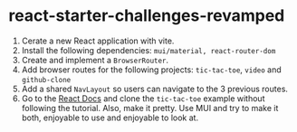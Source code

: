 # react-starter-challenges-revamped

1. Cerate a new React application with vite.
2. Install the following dependencies:
`mui/material, react-router-dom`
3. Create and implement a `BrowserRouter`.
4. Add browser routes for the following projects:
`tic-tac-toe`, `video` and `github-clone` 
5. Add a shared `NavLayout` so users can navigate to the 3 previous routes.
6. Go to the [React Docs](https://react.dev/learn/tutorial-tic-tac-toe#wrapping-up) and clone the  `tic-tac-toe` example without following the tutorial. Also, make it pretty. Use MUI and try to make it both, enjoyable to use and enjoyable to look at.
